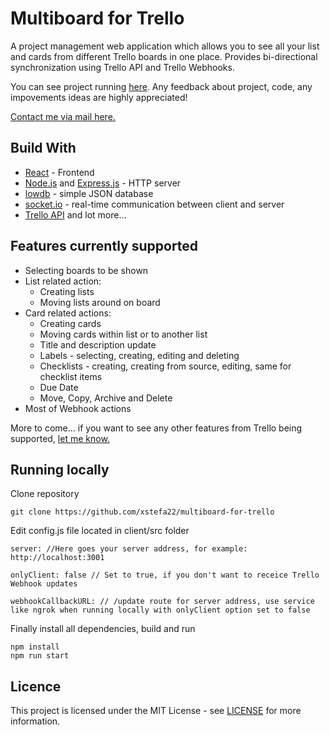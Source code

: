 # Multiboard for Trello
A project management web application which allows you to see all your list and cards from different Trello boards in one place. Provides bi-directional synchronization using Trello API and Trello Webhooks.

You can see project running [here](http://www.trello-multiboard.com/).
Any feedback about project, code, any impovements ideas are highly appreciated! 

  [Contact me via mail here.](mailto:khouby3@gmail.com?subject=[MutliboardForTrello])

## Build With
* [React](https://reactjs.org/) - Frontend
* [Node.js](https://nodejs.org/en/) and [Express.js](https://expressjs.com/) - HTTP server
* [lowdb](https://github.com/typicode/lowdb) - simple JSON database
* [socket.io](https://socket.io/) - real-time communication between client and server
* [Trello API](https://developer.atlassian.com/cloud/trello/guides/rest-api/api-introduction/)
and lot more...

## Features currently supported

* Selecting boards to be shown
* List related action:
	* Creating lists
	* Moving lists around on board
* Card related actions:
	* Creating cards
	* Moving cards within list or to another list
	* Title and description update
	* Labels - selecting, creating, editing and deleting
	* Checklists - creating, creating from source, editing, same for checklist items
	* Due Date
	* Move, Copy, Archive and Delete
* Most of Webhook actions

More to come... if you want to see any other features from Trello being supported, [let me know.](mailto:khouby3@gmail.com?subject=[MutliboardForTrello])


## Running locally

Clone repository

    git clone https://github.com/xstefa22/multiboard-for-trello

Edit config.js file located in client/src folder

    server: //Here goes your server address, for example: http://localhost:3001
    
    onlyClient: false // Set to true, if you don't want to receice Trello Webhook updates
    
    webhookCallbackURL: // /update route for server address, use service like ngrok when running locally with onlyClient option set to false

  Finally install all dependencies, build and run

    npm install
    npm run start
   
   ## Licence
   This project is licensed under the MIT License - see [LICENSE](https://github.com/valmisson/Trellu/blob/master/LICENSE) for more information.
